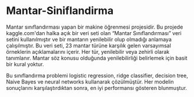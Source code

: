 # Mantar-Siniflandirma
Mantar sınıflandırması yapan bir makine öğrenmesi projesidir.
Bu projede kaggle.com'dan halka açık bir veri seti olan “Mantar Sınıflandırması” veri setini kullanılmıştır ve bir mantarın yenilebilir olup olmadığı anlamaya çalışılmıştır. Bu veri seti, 23 mantar türüne karşılık gelen varsayımsal örneklerin açıklamalarını içerir. Her tür, yenilebilir veya zehirli olarak tanımlanır. Mantar söz konusu olduğunda yenilebilirliği belirlemek için basit bir kural yoktur.

Bu sınıflandırma problemi logistic regression, ridge classifier, decision tree, Naive Bayes ve neural networks kullanarak çözülmüştür. Her modelin sonuçlarını karşılaştırdıktan sonra, en iyi performansı gösteren blunmuştur.
